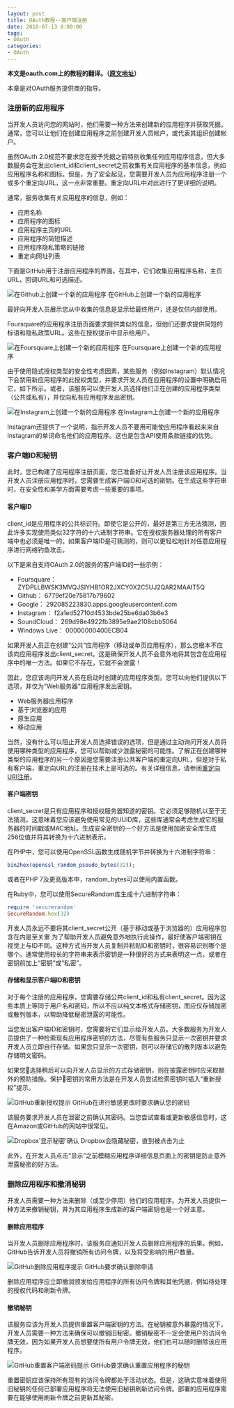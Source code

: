 ```yaml
---
layout: post
title: OAuth教程--客户端注册
date: 2018-07-13 8:00:00
tags: 
- OAuth
categories:
- OAuth
---
```

**本文是oauth.com上的教程的翻译。（[原文地址](https://www.oauth.com)）**

本章是对OAuth服务提供商的指导。

### 注册新的应用程序

当开发人员访问您的网站时，他们需要一种方法来创建新的应用程序并获取凭据。通常，您可以让他们在创建应用程序之前创建开发人员帐户，或代表其组织创建帐户。

虽然OAuth 2.0规范不要求您在授予凭据之前特别收集任何应用程序信息，但大多数服务会在发出client_id和client_secret之前收集有关应用程序的基本信息，例如应用程序名称和图标。但是，为了安全起见，您需要开发人员为应用程序注册一个或多个重定向URL，这一点非常重要。重定向URL中对此进行了更详细的说明。

通常，服务收集有关应用程序的信息，例如：

- 应用名称
- 应用程序的图标
- 应用程序主页的URL
- 应用程序的简短描述
- 应用程序隐私策略的链接
- 重定向网址列表

下面是GitHub用于注册应用程序的界面。在其中，它们收集应用程序名称，主页URL，回调URL和可选描述。

![在Github上创建一个新的应用程序](https://raw.githubusercontent.com/ShanyouYu-Sean/blog-images/master/oauth-guide/github_create_new_application_1.png)
在GitHub上创建一个新的应用程序

最好向开发人员展示您从中收集的信息是显示给最终用户，还是仅供内部使用。

Foursquare的应用程序注册页面要求提供类似的信息，但他们还要求提供简短的标语和隐私政策URL。这些在授权提示中显示给用户。

![在Foursquare上创建一个新的应用程序](https://raw.githubusercontent.com/ShanyouYu-Sean/blog-images/master/oauth-guide/foursquare_create_new_application.png)
在Foursquare上创建一个新的应用程序

由于使用隐式授权类型的安全性考虑因素，某些服务（例如Instagram）默认情况下会禁用新应用程序的此授权类型，并要求开发人员在应用程序的设置中明确启用它，如下所示。或者，该服务可以使开发人员选择他们正在创建的应用程序类型（公共或私有），并仅向私有应用程序发出密钥。

![在Instagram上创建一个新的应用程序](https://raw.githubusercontent.com/ShanyouYu-Sean/blog-images/master/oauth-guide/instagram_create_new_application.png)
在Instagram上创建一个新的应用程序

Instagram还提供了一个说明，指示开发人员不要用可能使应用程序看起来来自Instagram的单词命名他们的应用程序。这也是包含API使用条款链接的优势。

### 客户端ID和秘钥

此时，您已构建了应用程序注册页面，您已准备好让开发人员注册该应用程序。当开发人员注册应用程序时，您需要生成客户端ID和可选的密钥。在生成这些字符串时，在安全性和美学方面需要考虑一些重要的事项。

#### 客户端ID

client_id是应用程序的公共标识符。即使它是公开的，最好是第三方无法猜测，因此许多实现使用类似32字符的十六进制字符串。它在授权服务器处理的所有客户端中也必须是唯一的。如果客户端ID是可猜测的，则可以更轻松地针对任意应用程序进行网络钓鱼攻击。

以下是来自支持OAuth 2.0的服务的客户端ID的一些示例：

- Foursquare： ZYDPLLBWSK3MVQJSIYHB1OR2JXCY0X2C5UJ2QAR2MAAIT5Q
- Github： 6779ef20e75817b79602
- Google： 292085223830.apps.googleusercontent.com
- Instagram： f2a1ed52710d4533bde25be6da03b6e3
- SoundCloud： 269d98e4922fb3895e9ae2108cbb5064
- Windows Live： 00000000400ECB04

如果开发人员正在创建“公共”应用程序（移动或单页应用程序），那么您根本不应该向应用程序发出client_secret。这是确保开发人员不会意外地将其包含在应用程序中的唯一方法。如果它不存在，它就不会泄露！

因此，您应该询问开发人员在启动时创建的应用程序类型。您可以向他们提供以下选项，并仅为“Web服务器”应用程序发出密钥。

- Web服务器应用程序
- 基于浏览器的应用
- 原生应用
- 移动应用

当然，没有什么可以阻止开发人员选择错误的选项，但是通过主动询问开发人员将使用哪种类型的应用程序，您可以帮助减少泄露秘密的可能性。了解正在创建哪种类型的应用程序的另一个原因是您需要注册公共客户端的重定向URL，但是对于私有客户端，重定向URL的注册在技术上是可选的。有关详细信息，请参阅[重定向URI注册](https://www.oauth.com/oauth2-servers/redirect-uris/redirect-uri-registration/)。

#### 客户端密钥

client_secret是只有应用程序和授权服务器知道的密钥。它必须足够随机以至于无法猜测，这意味着您应该避免使用常见的UUID库，这些库通常会考虑生成它的服务器的时间戳或MAC地址。生成安全密钥的一个好方法是使用加密安全库生成256位值并将其转换为十六进制表示。

在PHP中，您可以使用OpenSSL函数生成随机字节并转换为十六进制字符串：

```php
bin2hex(openssl_random_pseudo_bytes(32));
```

或者在PHP 7及更高版本中，random_bytes可以使用内置函数。

在Ruby中，您可以使用SecureRandom库生成十六进制字符串：

```ruby
require 'securerandom'
SecureRandom.hex(32)
```

开发人员永远不要将其client_secret公开（基于移动或基于浏览器的）应用程序包含在内是至关重 为了帮助开发人员避免意外地执行此操作，最好使客户端密钥在视觉上与ID不同。这种方式当开发人员复制并粘贴ID和密钥时，很容易识别哪个是哪个。通常使用较长的字符串来表示密钥是一种很好的方式来表明这一点，或者在密钥前加上“密钥”或“私密”。

#### 存储和显示客户端ID和密钥

对于每个注册的应用程序，您需要存储公共client_id和私有client_secret。因为这些本质上等同于用户名和密码，所以不应以纯文本格式存储密钥，而应仅存储加密或散列版本，以帮助降低秘密泄露的可能性。

当您发出客户端ID和密钥时，您需要将它们显示给开发人员。大多数服务为开发人员提供了一种检索现有应用程序密钥的方法，尽管有些服务只显示一次密钥并要求开发人员立即自行存储。如果您只显示一次密钥，则可以存储它的散列版本以避免存储明文密码。

如果您选择稍后可以向开发人员显示的方式存储密钥，则在披露密钥时应采取额外的预防措施。保护密钥的常用方法是在开发人员尝试检索密钥时插入“重新授权”提示。

![GitHub重新授权提示](https://raw.githubusercontent.com/ShanyouYu-Sean/blog-images/master/oauth-guide/github_confirm_password.png)
GitHub在进行敏感更改时要求确认您的密码

该服务要求开发人员在泄密之前确认其密码。当您尝试查看或更新敏感信息时，这在Amazon或GitHub的网站中很常见。

![Dropbox'显示秘密'确认](https://raw.githubusercontent.com/ShanyouYu-Sean/blog-images/master/oauth-guide/dropbox_show_secret.png)
Dropbox会隐藏秘密，直到被点击为止

此外，在开发人员点击“显示”之前模糊应用程序详细信息页面上的密钥是防止意外泄露秘密的好方法。

### 删除应用程序和撤消秘钥

开发人员需要一种方法来删除（或至少停用）他们的应用程序。为开发人员提供一种方法来撤销秘钥，并为其应用程序生成新的客户端密钥也是一个好主意。

#### 删除应用程序

当开发人员删除应用程序时，该服务应通知开发人员删除应用程序的后果。例如，GitHub告诉开发人员将撤销所有访问令牌，以及将受影响的用户数量。

![GitHub删除应用程序提示](https://ws2.sinaimg.cn/large/006tKfTcly1ftfbpd4ohnj30d106e0tk.jpg)
GitHub要求确认删除申请

删除应用程序应立即撤消颁发给应用程序的所有访问令牌和其他凭据，例如待处理的授权代码和刷新令牌。

#### 撤销秘钥

该服务应该为开发人员提供重置客户端密钥的方法。在秘钥被意外暴露的情况下，开发人员需要一种方法来确保可以撤销旧秘密。撤销秘密不一定会使用户的访问令牌无效，因为如果开发人员想要使所有用户令牌无效，他们也可以随时删除该应用程序。

![GitHub重置客户端密码提示](https://ws1.sinaimg.cn/large/006tKfTcly1ftfbqqm2vzj30d607kq40.jpg)
GitHub要求确认重置应用程序的秘钥

重置密钥应该保持所有现有的访问令牌都处于活动状态。但是，这确实意味着使用旧秘钥的任何已部署应用程序将无法使用旧秘钥刷新访问令牌。部署的应用程序需要在能够使用刷新令牌之前更新其秘密。